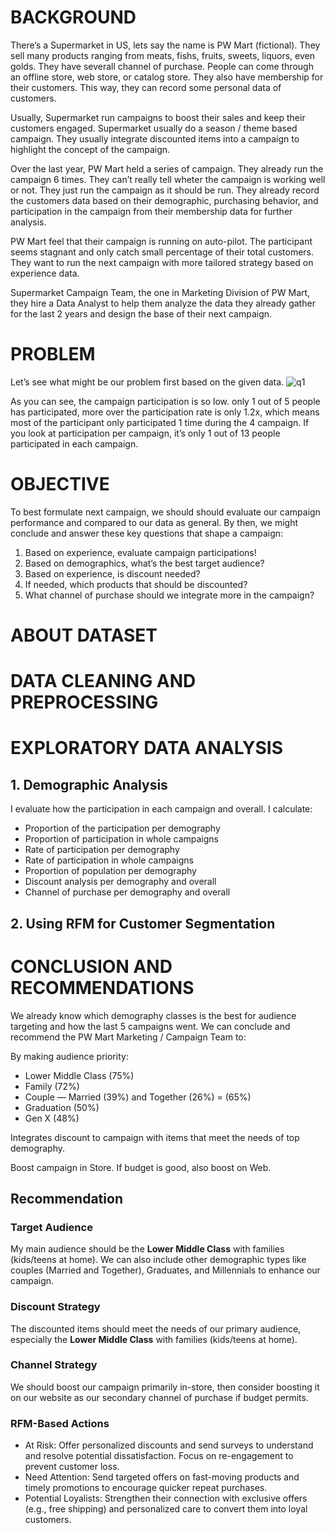 # BACKGROUND
There’s a Supermarket in US, lets say the name is PW Mart (fictional). They sell many products ranging from meats, fishs, fruits, sweets, liquors, even golds. They have severall channel of purchase. People can come through an offline store, web store, or catalog store. They also have membership for their customers. This way, they can record some personal data of customers.

Usually, Supermarket run campaigns to boost their sales and keep their customers engaged. Supermarket usually do a season / theme based campaign. They usually integrate discounted items into a campaign to highlight the concept of the campaign.

Over the last year, PW Mart held a series of campaign. They already run the campaign 6 times. They can’t really tell wheter the campaign is working well or not. They just run the campaign as it should be run. They already record the customers data based on their demographic, purchasing behavior, and participation in the campaign from their membership data for further analysis.

PW Mart feel that their campaign is running on auto-pilot. The participant seems stagnant and only catch small percentage of their total customers. They want to run the next campaign with more tailored strategy based on experience data.

Supermarket Campaign Team, the one in Marketing Division of PW Mart, they hire a Data Analyst to help them analyze the data they already gather for the last 2 years and design the base of their next campaign.
# PROBLEM
Let’s see what might be our problem first based on the given data.
![q1](https://github.com/user-attachments/assets/049d6ef8-3955-4b8e-9659-090771bcfef2)

As you can see, the campaign participation is so low. only 1 out of 5 people has participated, more over the participation rate is only 1.2x, which means most of the participant only participated 1 time during the 4 campaign. If you look at participation per campaign, it’s only 1 out of 13 people participated in each campaign.
# OBJECTIVE
To best formulate next campaign, we should should evaluate our campaign performance and compared to our data as general. By then, we might conclude and answer these key questions that shape a campaign:

1. Based on experience, evaluate campaign participations!
2. Based on demographics, what’s the best target audience?
3. Based on experience, is discount needed?
4. If needed, which products that should be discounted?
5. What channel of purchase should we integrate more in the campaign?
# ABOUT DATASET
# DATA CLEANING AND PREPROCESSING
# EXPLORATORY DATA ANALYSIS
## 1. Demographic Analysis
I evaluate how the participation in each campaign and overall. I calculate:
* Proportion of the participation per demography
* Proportion of participation in whole campaigns
* Rate of participation per demography
* Rate of participation in whole campaigns
* Proportion of population per demography
* Discount analysis per demography and overall
* Channel of purchase per demography and overall
## 2. Using RFM for Customer Segmentation

# CONCLUSION AND RECOMMENDATIONS
We already know which demography classes is the best for audience targeting and how the last 5 campaigns went. We can conclude and recommend the PW Mart Marketing / Campaign Team to:

By making audience priority:

* Lower Middle Class (75%)
* Family (72%)
* Couple — Married (39%) and Together (26%) = (65%)
* Graduation (50%)
* Gen X (48%)
  
Integrates discount to campaign with items that meet the needs of top demography.

Boost campaign in Store. If budget is good, also boost on Web.

## Recommendation

### Target Audience
My main audience should be the **Lower Middle Class** with families (kids/teens at home). We can also include other demographic types like couples (Married and Together), Graduates, and Millennials to enhance our campaign.

### Discount Strategy
The discounted items should meet the needs of our primary audience, especially the **Lower Middle Class** with families (kids/teens at home).

### Channel Strategy
We should boost our campaign primarily in-store, then consider boosting it on our website as our secondary channel of purchase if budget permits.

### RFM-Based Actions
* At Risk: Offer personalized discounts and send surveys to understand and resolve potential dissatisfaction. Focus on re-engagement to prevent customer loss.
* Need Attention: Send targeted offers on fast-moving products and timely promotions to encourage quicker repeat purchases.
* Potential Loyalists: Strengthen their connection with exclusive offers (e.g., free shipping) and personalized care to convert them into loyal customers.

